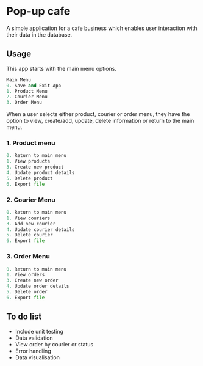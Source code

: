 # Pop-up cafe 
A simple application for a cafe business which enables user interaction with their data in the database. 

## Usage
This app starts with the main menu options. 

```python
Main Menu
0. Save and Exit App
1. Product Menu
2. Courier Menu
3. Order Menu
```

When a user selects either product, courier or order menu, they have the option to view, create/add, update, delete information or return to the main menu. 

### 1. Product menu
```python
0. Return to main menu 
1. View products
3. Create new product
4. Update product details
5. Delete product
6. Export file
```

### 2. Courier Menu
```python
0. Return to main menu 
1. View couriers
3. Add new courier
4. Update courier details
5. Delete courier
6. Export file
```

### 3. Order Menu
```python
0. Return to main menu 
1. View orders
3. Create new order
4. Update order details
5. Delete order
6. Export file
```

## To do list
- Include unit testing
- Data validation
- View order by courier or status
- Error handling
- Data visualisation
